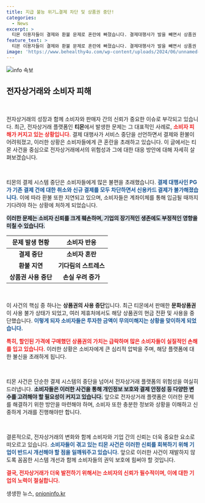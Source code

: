 ```yaml
---
title: 지급 불능 위기…결제 차단 및 상품권 중단!
categories:
  - News
excerpt: >
  티몬 이용자들이 결제와 환불 문제로 혼란에 빠졌습니다. 결제대행사가 발을 빼면서 상품권 사용이 중단되고, 피해 규모가 1천억 원을 넘을 것으로 예상됩니다. 소비자들은 불안한 상황 속에서 답답한 기다림만 이어가고 있습니다.
feature_text: >
  티몬 이용자들이 결제와 환불 문제로 혼란에 빠졌습니다. 결제대행사가 발을 빼면서 상품권 사용이 중단되고, 피해 규모가 1천억 원을 넘을 것으로 예상됩니다. 소비자들은 불안한 상황 속에서 답답한 기다림만 이어가고 있습니다.
image: 'https://www.behealthy4u.com/wp-content/uploads/2024/06/unnamed-file.png'
---
```


<p><img src="https://www.behealthy4u.com/wp-content/uploads/2024/06/unnamed-file.png" alt="info 속보" /></p>

<h2 data-ke-size="size26">전자상거래와 소비자 피해</h2>

<p data-ke-size="size16">&nbsp;</p>

<p>전자상거래의 성장과 함께 소비자와 판매자 간의 신뢰가 중요한 이슈로 부각되고 있습니다. 최근, 전자상거래 플랫폼인 <strong>티몬</strong>에서 발생한 문제는 그 대표적인 사례로, <b><span style="color: #ee2323;">소비자 피해가 커지고 있는 상황입니다.</span></b> 결제 대행사가 서비스 중단을 선언하면서 결제와 환불이 어려워졌고, 이러한 상황은 소비자들에게 큰 혼란을 초래하고 있습니다. 이 글에서는 티몬 사건을 중심으로 전자상거래에서의 위험성과 그에 대한 대응 방안에 대해 자세히 살펴보겠습니다.</p>

<p data-ke-size="size16">&nbsp;</p>

<p>티몬의 결제 시스템 중단은 소비자들에게 많은 불편을 초래했습니다. <b><span style="color: #1a5490;">결제 대행사인 PG가 기존 결제 건에 대한 취소와 신규 결제를 모두 차단하면서 신용카드 결제가 불가해졌습니다.</span></b> 이에 따라 환불 또한 지연되고 있으며, 소비자들은 계좌이체를 통해 입금될 때까지 기다려야 하는 상황에 처하게 되었습니다. </p>

<p><b><span style="background-color: #21538527;">이러한 문제는 소비자 신뢰를 크게 훼손하며, 기업의 장기적인 생존에도 부정적인 영향을 미칠 수 있습니다.</span></b></p>

<table style="width: 100%;">
    <thead>
        <tr>
            <th style="text-align: center;">문제 발생 현황</th>
            <th style="text-align: center;">소비자 반응</th>
        </tr>
    </thead>
    <tbody>
        <tr>
            <td style="text-align: center; height: 17px;"><b>결제 중단</b></td>
            <td style="text-align: center; height: 17px;"><b>소비자 혼란</b></td>
        </tr>
        <tr>
            <td style="text-align: center; height: 17px;"><b>환불 지연</b></td>
            <td style="text-align: center; height: 17px;"><b>기다림의 스트레스</b></td>
        </tr>
        <tr>
            <td style="text-align: center; height: 17px;"><b>상품권 사용 중단</b></td>
            <td style="text-align: center; height: 17px;"><b>손실 우려 증가</b></td>
        </tr>
    </tbody>
</table>

<p data-ke-size="size16">&nbsp;</p>

<p>이 사건의 핵심 중 하나는 <strong>상품권의 사용 중단</strong>입니다. 최근 티몬에서 판매한 <strong>문화상품권</strong>이 사용 불가 상태가 되었고, 여러 제휴처에서도 해당 상품권의 현금 전환 및 사용을 중단했습니다. <b><span style="color: #1a5490;">이렇게 되자 소비자들은 투자한 금액이 무의미해지는 상황을 맞이하게 되었습니다.</span></b></p>

<p><b><span style="color: #ee2323;">특히, 할인된 가격에 구매했던 상품권의 가치는 급락하며 많은 소비자들이 실질적인 손해를 입고 있습니다.</span></b> 이러한 상황은 소비자에게 큰 심리적 압박을 주며, 해당 플랫폼에 대한 불신을 초래하게 됩니다.</p>

<p data-ke-size="size16">&nbsp;</p>

<p>티몬 사건은 단순한 결제 시스템의 중단을 넘어서 전자상거래 플랫폼의 위험성을 여실히 드러냅니다. <b><span style="background-color: #21538527;">소비자들은 이러한 사건을 통해 개인정보 보호와 결제 안정성 등 다양한 변수를 고려해야 할 필요성이 커지고 있습니다.</span></b> 앞으로 전자상거래 플랫폼은 이러한 문제를 해결하기 위한 방안을 마련해야 하며, 소비자 또한 충분한 정보와 상황을 이해하고 신중하게 거래를 진행해야만 합니다.</p>

<p data-ke-size="size16">&nbsp;</p>

<p>결론적으로, 전자상거래의 변화와 함께 소비자와 기업 간의 신뢰는 더욱 중요한 요소로 떠오르고 있습니다. <b><span style="color: #1a5490;">소비자들이 겪고 있는 티몬 사건은 이러한 신뢰를 회복하기 위해 기업이 반드시 개선해야 할 점을 일깨워주고 있습니다.</span></b> 앞으로 이러한 사건이 재발하지 않도록 꼼꼼한 시스템 개선과 함께 소비자들의 권익 보호에 힘써야 할 것입니다. </p>

<p><b><span style="color: #ee2323;">결국, 전자상거래가 더욱 발전하기 위해서는 소비자의 신뢰가 필수적이며, 이에 대한 기업의 노력이 절실합니다.</span></b></p>
생생한 뉴스, <a href="https://onioninfo.kr" rel="dofollow">onioninfo.kr</a>


